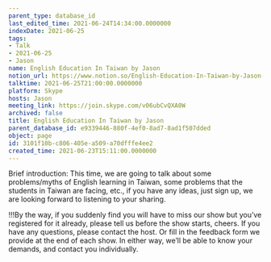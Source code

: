 ```yaml
---
parent_type: database_id
last_edited_time: 2021-06-24T14:34:00.0000000
indexDate: 2021-06-25
tags:
- Talk
- 2021-06-25
- Jason
name: English Education In Taiwan by Jason
notion_url: https://www.notion.so/English-Education-In-Taiwan-by-Jason-3101f10bc806405ea509a70dfffe4ee2
talktime: 2021-06-25T21:00:00.0000000
platform: Skype
hosts: Jason
meeting_link: https://join.skype.com/v06ubCvQXA0W
archived: false
title: English Education In Taiwan by Jason
parent_database_id: e9339446-880f-4ef0-8ad7-8ad1f507dded
object: page
id: 3101f10b-c806-405e-a509-a70dfffe4ee2
created_time: 2021-06-23T15:11:00.0000000
---
```




Brief introduction: This time, we are going to talk about some problems/myths of English learning in Taiwan, some problems that the students in Taiwan are facing, etc., if you have any ideas, just sign up, we are looking forward to listening to your sharing.

!!!By the way, if you suddenly find you will have to miss our show but you’ve registered for it already, please tell us before the show starts, cheers.
If you have any questions, please contact the host. Or fill in the feedback form we provide at the end of each show. In either way, we’ll be able to know your demands, and contact you individually.

